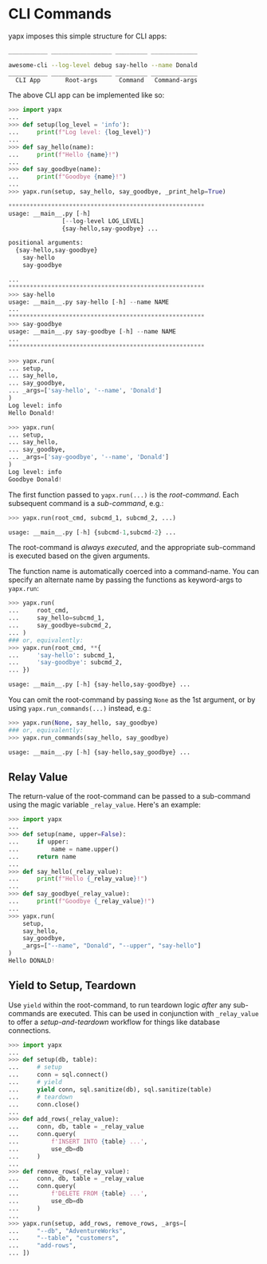 # CLI Commands

yapx imposes this simple structure for CLI apps:

```sh
___________ _________________ _________ _____________

awesome-cli --log-level debug say-hello --name Donald
___________ _________________ _________ _____________
  CLI App       Root-args      Command   Command-args
```

The above CLI app can be implemented like so:

```python
>>> import yapx
...
>>> def setup(log_level = 'info'):
...     print(f"Log level: {log_level}")
...
>>> def say_hello(name):
...     print(f"Hello {name}!")
...
>>> def say_goodbye(name):
...     print(f"Goodbye {name}!")
...
>>> yapx.run(setup, say_hello, say_goodbye, _print_help=True)

*******************************************************
usage: __main__.py [-h]
               [--log-level LOG_LEVEL]
               {say-hello,say-goodbye} ...

positional arguments:
  {say-hello,say-goodbye}
    say-hello
    say-goodbye

...
*******************************************************
>>> say-hello
usage: __main__.py say-hello [-h] --name NAME
...
*******************************************************
>>> say-goodbye
usage: __main__.py say-goodbye [-h] --name NAME
...
*******************************************************

>>> yapx.run(
... setup,
... say_hello,
... say_goodbye,
... _args=['say-hello', '--name', 'Donald']
)
Log level: info
Hello Donald!

>>> yapx.run(
... setup,
... say_hello,
... say_goodbye,
... _args=['say-goodbye', '--name', 'Donald']
)
Log level: info
Goodbye Donald!
```

The first function passed to `yapx.run(...)` is the *root-command*. Each subsequent command is a *sub-command*, e.g.:

```python
>>> yapx.run(root_cmd, subcmd_1, subcmd_2, ...)

usage: __main__.py [-h] {subcmd-1,subcmd-2} ...
```

The root-command is *always executed*, and the appropriate sub-command is executed based on the given arguments.

The function name is automatically coerced into a command-name. You can specify an alternate name by passing the functions as keyword-args to `yapx.run`:

```python
>>> yapx.run(
...     root_cmd,
...     say_hello=subcmd_1,
...     say_goodbye=subcmd_2,
... )
### or, equivalently:
>>> yapx.run(root_cmd, **{
...     'say-hello': subcmd_1,
...     'say-goodbye': subcmd_2,
... })

usage: __main__.py [-h] {say-hello,say-goodbye} ...
```

You can omit the root-command by passing `None` as the 1st argument, or by using `yapx.run_commands(...)` instead, e.g.:

```python
>>> yapx.run(None, say_hello, say_goodbye)
### or, equivalently:
>>> yapx.run_commands(say_hello, say_goodbye)

usage: __main__.py [-h] {say-hello,say_goodbye} ...
```

## Relay Value

The return-value of the root-command can be passed to a sub-command using the magic variable `_relay_value`. Here's an example:

```python title="_relay_value Example" hl_lines="8-9 11-12"
>>> import yapx
...
>>> def setup(name, upper=False):
...     if upper:
...         name = name.upper()
...     return name
...
>>> def say_hello(_relay_value):
...     print(f"Hello {_relay_value}!")
...
>>> def say_goodbye(_relay_value):
...     print(f"Goodbye {_relay_value}!")
...
>>> yapx.run(
    setup,
    say_hello,
    say_goodbye,
    _args=["--name", "Donald", "--upper", "say-hello"]
)
Hello DONALD!
```

## Yield to Setup, Teardown

Use `yield` within the root-command, to run teardown logic *after* any sub-commands are executed. This can be used in conjunction with `_relay_value` to offer a *setup-and-teardown* workflow for things like database connections.

```python title="Setup, Teardown Example using yield" hl_lines="4-9"
>>> import yapx
...
>>> def setup(db, table):
...     # setup
...     conn = sql.connect()
...     # yield
...     yield conn, sql.sanitize(db), sql.sanitize(table)
...     # teardown
...     conn.close()
...
>>> def add_rows(_relay_value):
...     conn, db, table = _relay_value
...     conn.query(
...         f'INSERT INTO {table} ...',
...         use_db=db
...     )
...
>>> def remove_rows(_relay_value):
...     conn, db, table = _relay_value
...     conn.query(
...         f'DELETE FROM {table} ...',
...         use_db=db
...     )
...
>>> yapx.run(setup, add_rows, remove_rows, _args=[
...     "--db", "AdventureWorks",
...     "--table", "customers",
...     "add-rows",
... ])
```
